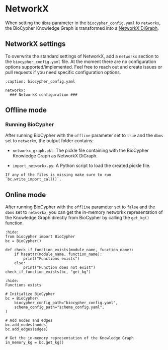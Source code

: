 # NetworkX

When setting the `dbms` parameter in the `biocypher_config.yaml` to `networkx`,
the BioCypher Knowledge Graph is transformed into a [NetworkX
DiGraph](https://networkx.org/documentation/stable/reference/classes/digraph.html).

## NetworkX settings

To overwrite the standard settings of NetworkX, add a `networkx` section to the
`biocypher_config.yaml` file.  At the moment there are no configuration options
supported/implemented.  Feel free to reach out and create issues or pull
requests if you need specific configuration options.

```{code-block} yaml
:caption: biocypher_config.yaml

networkx:
  ### NetworkX configuration ###
```

## Offline mode

### Running BioCypher

After running BioCypher with the ``offline`` parameter set to ``true`` and the
``dbms`` set to ``networkx``, the output folder contains:

- ``networkx_graph.pkl``: The pickle file containing with the BioCypher
Knowledge Graph as NetworkX DiGraph.

- ``import_networkx.py``: A Python script to load the created pickle file.

```{note}
If any of the files is missing make sure to run `bc.write_import_call()`.
```

## Online mode

After running BioCypher with the ``offline`` parameter set to ``false`` and the
``dbms`` set to ``networkx``, you can get the in-memory networkx representation of the
Knowledge Graph directly from BioCypher by calling the `get_kg()` function.

```{testcode} python
:hide:
from biocypher import BioCypher
bc = BioCypher()

def check_if_function_exists(module_name, function_name):
    if hasattr(module_name, function_name):
        print("Functions exists")
    else:
        print("Function does not exist")
check_if_function_exists(bc, "get_kg")
```
```{testoutput} python
:hide:
Functions exists
```

```{code-block} python
# Initialize BioCypher
bc = BioCypher(
    biocypher_config_path="biocypher_config.yaml",
    schema_config_path="schema_config.yaml",
)

# Add nodes and edges
bc.add_nodes(nodes)
bc.add_edges(edges)

# Get the in-memory representation of the Knowledge Graph
in_memory_kg = bc.get_kg()
```
